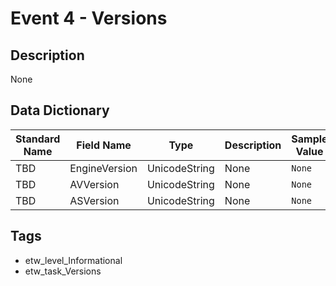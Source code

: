 # Event 4 - Versions

## Description
None

## Data Dictionary
|Standard Name|Field Name|Type|Description|Sample Value|
|---|---|---|---|---|
|TBD|EngineVersion|UnicodeString|None|`None`|
|TBD|AVVersion|UnicodeString|None|`None`|
|TBD|ASVersion|UnicodeString|None|`None`|

## Tags
* etw_level_Informational
* etw_task_Versions